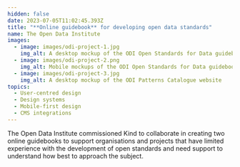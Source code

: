```yaml
---
hidden: false
date: 2023-07-05T11:02:45.393Z
title: "**Online guidebook** for developing open data standards"
name: The Open Data Institute
images:
  - image: images/odi-project-1.jpg
    img_alt: A desktop mockup of the ODI Open Standards for Data guidebook
  - image: images/odi-project-2.png
    img_alt: Mobile mockups of the ODI Open Standards for Data guidebook
  - image: images/odi-project-3.jpg
    img_alt: A desktop mockup of the ODI Patterns Catalogue website
topics:
  - User-centred design
  - Design systems
  - Mobile-first design
  - CMS integrations
---
```


The Open Data Institute commissioned Kind to collaborate in creating two online guidebooks to support organisations and projects that have limited experience with the development of open standards and need support to understand how best to approach the subject.
